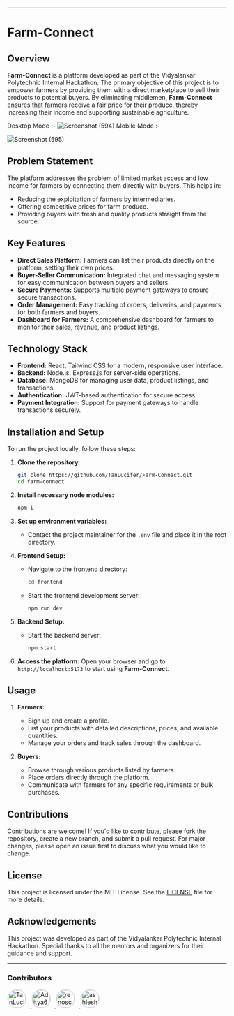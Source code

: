 

---

# Farm-Connect

## Overview
**Farm-Connect** is a platform developed as part of the Vidyalankar Polytechnic Internal Hackathon. The primary objective of this project is to empower farmers by providing them with a direct marketplace to sell their products to potential buyers. By eliminating middlemen, **Farm-Connect** ensures that farmers receive a fair price for their produce, thereby increasing their income and supporting sustainable agriculture.

Desktop Mode :- 
![Screenshot (594)](https://github.com/user-attachments/assets/f8428290-3620-4355-9ff1-48207c567b9f)     Mobile Mode :-


![Screenshot (595)](https://github.com/user-attachments/assets/9278e5f2-1b32-4e4f-b05b-7f3013a1bdc5)




## Problem Statement
The platform addresses the problem of limited market access and low income for farmers by connecting them directly with buyers. This helps in:
- Reducing the exploitation of farmers by intermediaries.
- Offering competitive prices for farm produce.
- Providing buyers with fresh and quality products straight from the source.

## Key Features
- **Direct Sales Platform:** Farmers can list their products directly on the platform, setting their own prices.
- **Buyer-Seller Communication:** Integrated chat and messaging system for easy communication between buyers and sellers.
- **Secure Payments:** Supports multiple payment gateways to ensure secure transactions.
- **Order Management:** Easy tracking of orders, deliveries, and payments for both farmers and buyers.
- **Dashboard for Farmers:** A comprehensive dashboard for farmers to monitor their sales, revenue, and product listings.

## Technology Stack
- **Frontend:** React, Tailwind CSS for a modern, responsive user interface.
- **Backend:** Node.js, Express.js for server-side operations.
- **Database:** MongoDB for managing user data, product listings, and transactions.
- **Authentication:** JWT-based authentication for secure access.
- **Payment Integration:** Support for payment gateways to handle transactions securely.

## Installation and Setup
To run the project locally, follow these steps:

1. **Clone the repository:**
   ```bash
   git clone https://github.com/TanLucifer/Farm-Connect.git
   cd farm-connect
   ```

2. **Install necessary node modules:**
   ```bash
   npm i
   ```

3. **Set up environment variables:**
   - Contact the project maintainer for the `.env` file and place it in the root directory.

4. **Frontend Setup:**
   - Navigate to the frontend directory:
     ```bash
     cd frontend
     ```
   - Start the frontend development server:
     ```bash
     npm run dev
     ```

5. **Backend Setup:**
   - Start the backend server:
     ```bash
     npm start
     ```

6. **Access the platform:**
   Open your browser and go to `http://localhost:5173` to start using **Farm-Connect**.

## Usage
1. **Farmers:**
   - Sign up and create a profile.
   - List your products with detailed descriptions, prices, and available quantities.
   - Manage your orders and track sales through the dashboard.

2. **Buyers:**
   - Browse through various products listed by farmers.
   - Place orders directly through the platform.
   - Communicate with farmers for any specific requirements or bulk purchases.

## Contributions
Contributions are welcome! If you'd like to contribute, please fork the repository, create a new branch, and submit a pull request. For major changes, please open an issue first to discuss what you would like to change.

## License
This project is licensed under the MIT License. See the [LICENSE](LICENSE) file for more details.

## Acknowledgements
This project was developed as part of the Vidyalankar Polytechnic Internal Hackathon. Special thanks to all the mentors and organizers for their guidance and support.

---


### Contributors
<a href="https://github.com/TanLucifer" target="_blank">
                    <img src="https://avatars.githubusercontent.com/u/178185038?v=4&s=40" alt="TanLucifer" style="border-radius: 100%; width: 40px; height: 40px; border: 2px solid #ddd; margin-right: 8px;"/>
                 </a> 
                <a href="https://github.com/Aditya6273" target="_blank">
                    <img src="https://avatars.githubusercontent.com/u/91383604?v=4&s=40" alt="Aditya6273" style="border-radius: 100%; width: 40px; height: 40px; border: 2px solid #ddd; margin-right: 8px;"/>
                 </a> 
                <a href="https://github.com/renoschubert" target="_blank">
                    <img src="https://avatars.githubusercontent.com/u/46114615?v=4&s=40" alt="renoschubert" style="border-radius: 100%; width: 40px; height: 40px; border: 2px solid #ddd; margin-right: 8px;"/>
                 </a> 
                <a href="https://github.com/ashlesh-kadam" target="_blank">
                    <img src="https://avatars.githubusercontent.com/u/178250428?v=4&s=40" alt="ashlesh-kadam" style="border-radius: 100%; width: 40px; height: 40px; border: 2px solid #ddd; margin-right: 8px;"/>
                 </a> 
                